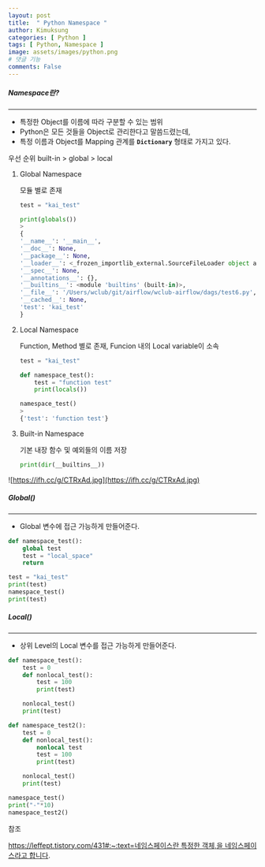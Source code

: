```yaml
---
layout: post
title:  " Python Namespace "
author: Kimuksung
categories: [ Python ]
tags: [ Python, Namespace ]
image: assets/images/python.png
# 댓글 기능
comments: False
---
```


##### Namespace란?

---

- 특정한 Object를 이름에 따라 구분할 수 있는 범위
- Python은 모든 것들을 Object로 관리한다고 말씀드렸는데,
- 특정 이름과 Object를 Mapping 관계를 **`Dictionary`** 형태로 가지고 있다.

우선 순위 built-in > global > local

1. Global Namespace
    
    모듈 별로 존재
    
    ```python
    test = "kai_test"
    
    print(globals())
    >
    {
    '__name__': '__main__',
    '__doc__': None, 
    '__package__': None, 
    '__loader__': <_frozen_importlib_external.SourceFileLoader object at 0x100940eb0>, 
    '__spec__': None, 
    '__annotations__': {}, 
    '__builtins__': <module 'builtins' (built-in)>, 
    '__file__': '/Users/wclub/git/airflow/wclub-airflow/dags/test6.py', 
    '__cached__': None, 
    'test': 'kai_test'
    }
    ```
    
2. Local Namespace
    
    Function, Method 별로 존재, Funcion 내의 Local variable이 소속
    
    ```python
    test = "kai_test"
    
    def namespace_test():
        test = "function test"
        print(locals())
    
    namespace_test()
    >
    {'test': 'function test'}
    ```
    
3. Built-in Namespace
    
    기본 내장 함수 및 예외들의 이름 저장
    
    ```python
    print(dir(__builtins__))
    ```
    

![https://ifh.cc/g/CTRxAd.jpg](https://ifh.cc/g/CTRxAd.jpg)

##### Global()

---

- Global 변수에 접근 가능하게 만들어준다.

```python
def namespace_test():
    global test
    test = "local_space"
    return

test = "kai_test"
print(test)
namespace_test()
print(test)
```

##### Local()

---

- 상위 Level의 Local 변수를 접근 가능하게 만들어준다.

```python
def namespace_test():
    test = 0
    def nonlocal_test():
        test = 100
        print(test)

    nonlocal_test()
    print(test)

def namespace_test2():
    test = 0
    def nonlocal_test():
        nonlocal test
        test = 100
        print(test)

    nonlocal_test()
    print(test)

namespace_test()
print("-"*10)
namespace_test2()
```

참조

[https://leffept.tistory.com/431#:~:text=네임스페이스란 특정한 객체,을 네임스페이스라고 합니다](https://leffept.tistory.com/431#:~:text=%EB%84%A4%EC%9E%84%EC%8A%A4%ED%8E%98%EC%9D%B4%EC%8A%A4%EB%9E%80%20%ED%8A%B9%EC%A0%95%ED%95%9C%20%EA%B0%9D%EC%B2%B4,%EC%9D%84%20%EB%84%A4%EC%9E%84%EC%8A%A4%ED%8E%98%EC%9D%B4%EC%8A%A4%EB%9D%BC%EA%B3%A0%20%ED%95%A9%EB%8B%88%EB%8B%A4).